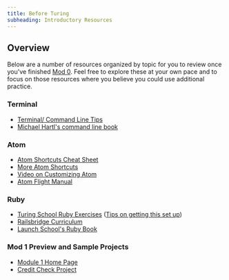 ```yaml
---
title: Before Turing
subheading: Introductory Resources
---
```


## Overview

Below are a number of resources organized by topic for you to review once you've finished [Mod 0](http://mod0.turing.edu/). Feel free to explore these at your own pace and to focus on those resources where you believe you could use additional practice.

### Terminal

* [Terminal/ Command Line Tips](https://github.com/turingschool/bootstrap_new_students/blob/master/cheetsheets/terminal.txt)
* [Michael Hartl's command line book](https://www.learnenough.com/command-line-tutorial)

### Atom

* [Atom Shortcuts Cheat Sheet](http://d2wy8f7a9ursnm.cloudfront.net/atom-editor-cheat-sheet.pdf)
* [More Atom Shortcuts](https://github.com/turingschool/bootstrap_new_students/blob/master/cheetsheets/basic_shortcuts.txt)
* [Video on Customizing Atom](https://www.youtube.com/watch?v=U5POoGSrtGg)
* [Atom Flight Manual](https://atom.io/docs/latest)

### Ruby

* [Turing School Ruby Exercises](https://github.com/turingschool/ruby-exercises) ([Tips on getting this set up](https://gist.github.com/josh-works/ac68a974cb9e0d73d663ea6c8cf3e8d8))
* [Railsbridge Curriculum](http://curriculum.railsbridge.org/ruby/)
* [Launch School's Ruby Book](https://launchschool.com/books/ruby)

### Mod 1 Preview and Sample Projects

* [Module 1 Home Page](../module1)
* [Credit Check Project](http://curriculum.turing.edu/module1/projects/credit_check)
